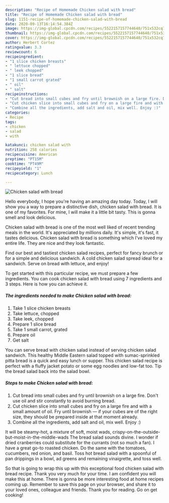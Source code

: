 ```yaml
---
description: "Recipe of Homemade Chicken salad with bread"
title: "Recipe of Homemade Chicken salad with bread"
slug: 1151-recipe-of-homemade-chicken-salad-with-bread
date: 2020-09-13T16:14:54.384Z
image: https://img-global.cpcdn.com/recipes/5522157157744640/751x532cq70/chicken-salad-with-bread-recipe-main-photo.jpg
thumbnail: https://img-global.cpcdn.com/recipes/5522157157744640/751x532cq70/chicken-salad-with-bread-recipe-main-photo.jpg
cover: https://img-global.cpcdn.com/recipes/5522157157744640/751x532cq70/chicken-salad-with-bread-recipe-main-photo.jpg
author: Herbert Cortez
ratingvalue: 3.3
reviewcount: 6
recipeingredient:
- "1 slice chicken breasts"
- " lettuce chopped"
- " leek chopped"
- "1 slice bread"
- "1 small carrot grated"
- " oil"
- " salt"
recipeinstructions:
- "Cut bread into small cubes and fry until brownish on a large fire. Don&#39;t use oil and stir constantly to avoid burning bread."
- "Cut chicken slice into small cubes and fry on a large fire and with a small amount of oil. Fry until brownish — if your cubes are of the right size, they should be prepared inside at that moment already."
- "Combine all the ingredients, add salt and oil, mix well. Enjoy :)"
categories:
- Recipe
tags:
- chicken
- salad
- with

katakunci: chicken salad with 
nutrition: 258 calories
recipecuisine: American
preptime: "PT15M"
cooktime: "PT49M"
recipeyield: "1"
recipecategory: Lunch

---
```



![Chicken salad with bread](https://img-global.cpcdn.com/recipes/5522157157744640/751x532cq70/chicken-salad-with-bread-recipe-main-photo.jpg)

Hello everybody, I hope you're having an amazing day today. Today, I will show you a way to prepare a distinctive dish, chicken salad with bread. It is one of my favorites. For mine, I will make it a little bit tasty. This is gonna smell and look delicious.

Chicken salad with bread is one of the most well liked of recent trending meals in the world. It's appreciated by millions daily. It's simple, it's fast, it tastes delicious. Chicken salad with bread is something which I've loved my entire life. They are nice and they look fantastic.

Find our best and tastiest chicken salad recipes, perfect for fancy brunch or for a simple and delicious sandwich. A cold chicken salad spread ideal for a sandwich. Serve on bread with lettuce, and enjoy!


To get started with this particular recipe, we must prepare a few ingredients. You can cook chicken salad with bread using 7 ingredients and 3 steps. Here is how you can achieve it.

<!--inarticleads1-->

##### The ingredients needed to make Chicken salad with bread:

1. Take 1 slice chicken breasts
1. Take  lettuce, chopped
1. Take  leek, chopped
1. Prepare 1 slice bread
1. Take 1 small carrot, grated
1. Prepare  oil
1. Get  salt


You can serve bread with chicken salad instead of serving chicken salad sandwich. This healthy Middle Eastern salad topped with sumac-sprinkled pitta bread is a quick and easy lunch or supper. This chicken salad recipe is perfect with a fluffy jacket potato or some egg noodles and low-fat too. Tip the bread salad back into the salad bowl. 

<!--inarticleads2-->

##### Steps to make Chicken salad with bread:

1. Cut bread into small cubes and fry until brownish on a large fire. Don&#39;t use oil and stir constantly to avoid burning bread.
1. Cut chicken slice into small cubes and fry on a large fire and with a small amount of oil. Fry until brownish — if your cubes are of the right size, they should be prepared inside at that moment already.
1. Combine all the ingredients, add salt and oil, mix well. Enjoy :)


It will be steamy-hot, a mixture of soft, moist wads, crispy-on-the-outside-but-moist-in-the-middle-wads The bread salad sounds divine. I wonder if dried cranberries could substitute for the currants (not so much a fan). I have a great go-to roasted chicken. Do the same with the tomatoes, cucumbers, red onion, and basil. Toss hot bread salad with a spoonful of pan drippings in a bowl, ad greens and remaining vinaigrette, and toss well. 

So that is going to wrap this up with this exceptional food chicken salad with bread recipe. Thank you very much for your time. I am confident you will make this at home. There is gonna be more interesting food at home recipes coming up. Remember to save this page on your browser, and share it to your loved ones, colleague and friends. Thank you for reading. Go on get cooking!
